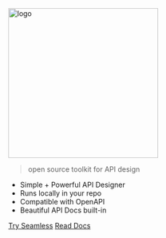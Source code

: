 <!-- _coverpage.md -->

<img src="/images/logo.svg" data-origin="images/logo.svg" alt="logo" style="width: 300px;">

> open source toolkit for API design

- Simple + Powerful API Designer
- Runs locally in your repo
- Compatible with OpenAPI
- Beautiful API Docs built-in

[Try Seamless](https://design.seamlessapis.com)
[Read Docs](#what-is-seamless)
